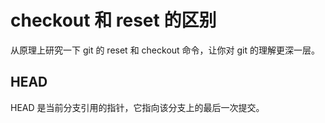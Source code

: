 # checkout 和 reset 的区别

从原理上研究一下 git 的 reset 和 checkout 命令，让你对 git 的理解更深一层。

## HEAD

HEAD 是当前分支引用的指针，它指向该分支上的最后一次提交。
